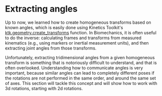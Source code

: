 
# Extracting angles

Up to now, we learned how to create homogeneous transforms based on known angles, which is easily done using Kinetics Toolkit's [ktk.geometry.create_transforms](api/ktk.geometry.create_transforms.rst) function. In Biomechanics, it is often useful to do the inverse: calculating frames and transforms from measured kinematics (e.g., using markers or inertial measurement units), and then extracting joint angles from those transforms.

Unfortunately, extracting tridimensional angles from a given homogeneous transform is something that is notoriously difficult to understand, and that is often overlooked. Understanding how to communicate angles is very important, because similar angles can lead to completely different poses if the rotations are not performed in the same order, and around the same set of axes. This section will tackle this concept and will show how to work with 3d rotations, starting with 2d rotations.
